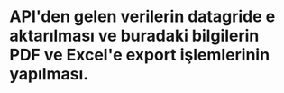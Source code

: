 # API'den gelen verilerin datagride e aktarılması ve buradaki bilgilerin PDF ve Excel'e export işlemlerinin yapılması.
